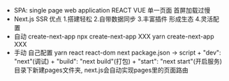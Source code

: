 - SPA: single page web application
    REACT VUE 单一页面 首屏加载过慢
- Next.js SSR 优点
    1.搭建轻松
    2.自带数据同步
    3.丰富插件 形成生态
    4.灵活配置
- 自动 create-next-app
    npx create-next-app XXX
    yarn create-next-app XXX
- 手动 自己配置
    yarn react react-dom next
    package.json -> script + "dev": "next"(调试) + "build": "next build"(打包) + "start": "next start"(开启服务)
    目录下新建pages文件夹, next.js会自动实现pages里的页面路由